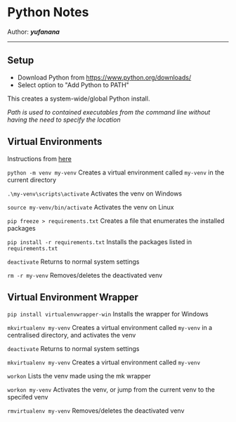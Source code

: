 # Python Notes

Author: __*yufanana*__
____

## Setup

- Download Python from https://www.python.org/downloads/
- Select option to "Add Python to PATH"

This creates a system-wide/global Python install.

*Path is used to contained executables from the command line without having the need to specify the location*


## Virtual Environments

Instructions from [here](https://mothergeo-py.readthedocs.io/en/latest/development/how-to/venv-win.html)

`python -m venv my-venv` 
Creates a virtual environment called `my-venv` in the current directory

`.\my-venv\scripts\activate`
Activates the venv on Windows

`source my-venv/bin/activate`
Activates the venv on Linux

`pip freeze > requirements.txt`
Creates a file that enumerates the installed packages

`pip install -r requirements.txt`
Installs the packages listed in `requirements.txt`

`deactivate`
Returns to normal system settings

`rm -r my-venv`
Removes/deletes the deactivated venv

## Virtual Environment Wrapper
`pip install virtualenvwrapper-win`
Installs the wrapper for Windows

`mkvirtualenv my-venv` 
Creates a virtual environment called `my-venv` in a centralised directory, and activates the venv

`deactivate`
Returns to normal system settings

`mkvirtualenv my-venv` 
Creates a virtual environment called `my-venv`

`workon`
Lists the venv made using the mk wrapper

`workon my-venv`
Activates the venv, or jump from the current venv to the specifed venv

`rmvirtualenv my-venv`
Removes/deletes the deactivated venv